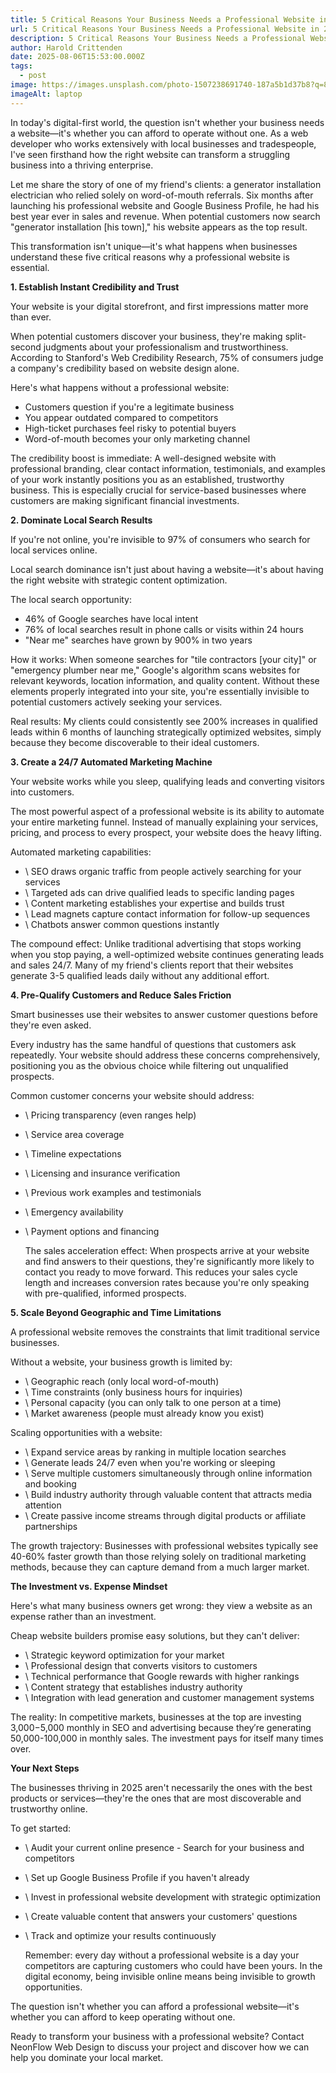 ```yaml
---
title: 5 Critical Reasons Your Business Needs a Professional Website in 2024
url: 5 Critical Reasons Your Business Needs a Professional Website in 2024
description: 5 Critical Reasons Your Business Needs a Professional Website in 2024
author: Harold Crittenden
date: 2025-08-06T15:53:00.000Z
tags:
  - post
image: https://images.unsplash.com/photo-1507238691740-187a5b1d37b8?q=80&w=755&auto=format&fit=crop&ixlib=rb-4.1.0&ixid=M3wxMjA3fDB8MHxwaG90by1wYWdlfHx8fGVufDB8fHx8fA%3D%3D
imageAlt: laptop
---
```

In today's digital-first world, the question isn't whether your business needs a website—it's whether you can afford to operate without one. As a web developer who works extensively with local businesses and tradespeople, I've seen firsthand how the right website can transform a struggling business into a thriving enterprise.



Let me share the story of one of my friend's clients: a generator installation electrician who relied solely on word-of-mouth referrals. Six months after launching his professional website and Google Business Profile, he had his best year ever in sales and revenue. When potential customers now search "generator installation \[his town]," his website appears as the top result.



This transformation isn't unique—it's what happens when businesses understand these five critical reasons why a professional website is essential.



**1. Establish Instant Credibility and Trust**



Your website is your digital storefront, and first impressions matter more than ever.



When potential customers discover your business, they're making split-second judgments about your professionalism and trustworthiness. According to Stanford's Web Credibility Research, 75% of consumers judge a company's credibility based on website design alone.



Here's what happens without a professional website:



*    Customers question if you're a legitimate business
*    You appear outdated compared to competitors
*    High-ticket purchases feel risky to potential buyers
*    Word-of-mouth becomes your only marketing channel



The credibility boost is immediate: A well-designed website with professional branding, clear contact information, testimonials, and examples of your work instantly positions you as an established, trustworthy business. This is especially crucial for service-based businesses where customers are making significant financial investments.



**2. Dominate Local Search Results**



If you're not online, you're invisible to 97% of consumers who search for local services online.



Local search dominance isn't just about having a website—it's about having the right website with strategic content optimization.



The local search opportunity:



*    46% of Google searches have local intent
*    76% of local searches result in phone calls or visits within 24 hours
*    "Near me" searches have grown by 900% in two years



  How it works: When someone searches for "tile contractors \[your city]" or "emergency plumber near me," Google's algorithm scans websites for relevant keywords, location information, and quality content. Without these elements properly integrated into your site, you're essentially invisible to potential customers actively seeking your services.



Real results: My clients could consistently see 200% increases in qualified leads within 6 months of launching strategically optimized websites, simply because they become discoverable to their ideal customers.



**3. Create a 24/7 Automated Marketing Machine**



Your website works while you sleep, qualifying leads and converting visitors into customers.



The most powerful aspect of a professional website is its ability to automate your entire marketing funnel. Instead of manually explaining your services, pricing, and process to every prospect, your website does the heavy lifting.



Automated marketing capabilities:



* \    SEO draws organic traffic from people actively searching for your services
* \    Targeted ads can drive qualified leads to specific landing pages
* \    Content marketing establishes your expertise and builds trust
* \    Lead magnets capture contact information for follow-up sequences
* \    Chatbots answer common questions instantly



The compound effect: Unlike traditional advertising that stops working when you stop paying, a well-optimized website continues generating leads and sales 24/7. Many of my friend's clients report that their websites generate 3-5 qualified leads daily without any additional effort.



**4. Pre-Qualify Customers and Reduce Sales Friction**



Smart businesses use their websites to answer customer questions before they're even asked.



Every industry has the same handful of questions that customers ask repeatedly. Your website should address these concerns comprehensively, positioning you as the obvious choice while filtering out unqualified prospects.



Common customer concerns your website should address:



* \    Pricing transparency (even ranges help)
* \    Service area coverage
* \    Timeline expectations
* \    Licensing and insurance verification
* \    Previous work examples and testimonials
* \    Emergency availability
* \    Payment options and financing



  The sales acceleration effect: When prospects arrive at your website and find answers to their questions, they're significantly more likely to contact you ready to move forward. This reduces your sales cycle length and increases conversion rates because you're only speaking with pre-qualified, informed prospects.



**5. Scale Beyond Geographic and Time Limitations**



A professional website removes the constraints that limit traditional service businesses.



Without a website, your business growth is limited by:



* \    Geographic reach (only local word-of-mouth)
* \    Time constraints (only business hours for inquiries)
* \    Personal capacity (you can only talk to one person at a time)
* \    Market awareness (people must already know you exist)



Scaling opportunities with a website:

* \    Expand service areas by ranking in multiple location searches
* \    Generate leads 24/7 even when you're working or sleeping
* \    Serve multiple customers simultaneously through online information and booking
* \    Build industry authority through valuable content that attracts media attention
* \    Create passive income streams through digital products or affiliate partnerships



The growth trajectory: Businesses with professional websites typically see 40-60% faster growth than those relying solely on traditional marketing methods, because they can capture demand from a much larger market.





**The Investment vs. Expense Mindset**



Here's what many business owners get wrong: they view a website as an expense rather than an investment.



Cheap website builders promise easy solutions, but they can't deliver:



* \    Strategic keyword optimization for your market
* \    Professional design that converts visitors to customers
* \    Technical performance that Google rewards with higher rankings
* \    Content strategy that establishes industry authority
* \    Integration with lead generation and customer management systems



The reality: In competitive markets, businesses at the top are investing 3,000−5,000 monthly in SEO and advertising because they′re generating 50,000-100,000 in monthly sales. The investment pays for itself many times over.



**Your Next Steps**

The businesses thriving in 2025 aren't necessarily the ones with the best products or services—they're the ones that are most discoverable and trustworthy online.



To get started:



* \    Audit your current online presence - Search for your business and competitors
* \    Set up Google Business Profile if you haven't already
* \    Invest in professional website development with strategic optimization
* \    Create valuable content that answers your customers' questions
* \    Track and optimize your results continuously



  Remember: every day without a professional website is a day your competitors are capturing customers who could have been yours. In the digital economy, being invisible online means being invisible to growth opportunities.



The question isn't whether you can afford a professional website—it's whether you can afford to keep operating without one.



Ready to transform your business with a professional website? Contact NeonFlow Web Design to discuss your project and discover how we can help you dominate your local market.
